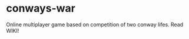conways-war
===========

Online multiplayer game based on competition of two conway lifes.
Read WIKI!
